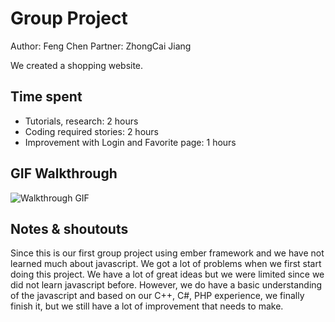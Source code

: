 # Group Project

Author: Feng Chen
Partner: ZhongCai Jiang

We created a shopping website.

## Time spent
 * Tutorials, research: 2 hours
 * Coding required stories: 2 hours
 * Improvement with Login and Favorite page: 1 hours
 

## GIF Walkthrough

![Walkthrough GIF](gif.gif)

## Notes & shoutouts

Since this is our first group project using ember framework and we have not learned much about javascript. We got a lot of problems when we first start doing this project. We have a lot of great ideas but we were limited since we did not learn javascript before. However, we do have a basic understanding of the javascript and based on our C++, C#, PHP experience, we finally finish it, but we still have a lot of improvement that needs to make.
